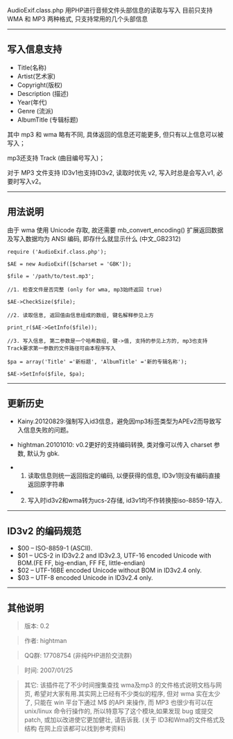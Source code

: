AudioExif.class.php
用PHP进行音频文件头部信息的读取与写入
目前只支持 WMA 和 MP3 两种格式, 只支持常用的几个头部信息

----------

## 写入信息支持 ##

- Title(名称)
- Artist(艺术家)
- Copyright(版权)
- Description (描述)
- Year(年代)
- Genre (流派)
- AlbumTitle (专辑标题)

其中 mp3 和 wma 略有不同, 具体返回的信息还可能更多, 但只有以上信息可以被写入；

mp3还支持 Track (曲目编号写入)；

对于 MP3 文件支持 ID3v1也支持ID3v2, 读取时优先 v2, 写入时总是会写入v1, 必要时写入v2。

----------

## 用法说明  ##
由于 wma 使用 Unicode 存取, 故还需要 mb_convert_encoding() 扩展返回数据及写入数据均为 ANSI 编码, 即存什么就显示什么 (中文_GB2312)

`require ('AudioExif.class.php');`

`$AE = new AudioExif([$charset = 'GBK']);`

`$file = '/path/to/test.mp3';`

`//1. 检查文件是否完整 (only for wma, mp3始终返回 true)`

`$AE->CheckSize($file);`

`//2. 读取信息, 返回值由信息组成的数组, 键名解释参见上方`

`print_r($AE->GetInfo($file));`

`//3. 写入信息, 第二参数是一个哈希数组, 键->值, 支持的参见上方的, mp3也支持 Track要求第一参数的文件路径可由本程序写入`

`$pa = array('Title' ='新标题', 'AlbumTitle' ='新的专辑名称');`

`$AE->SetInfo($file, $pa);`

----------

## 更新历史 ##

-  Kainy.20120829:强制写入id3信息，避免因mp3标签类型为APEv2而导致写入信息失败的问题。

-  hightman.20101010: v0.2更好的支持编码转换, 类对像可以传入 charset 参数, 默认为 gbk.

 - 1) 读取信息则统一返回指定的编码, 以便获得的信息, ID3v1则没有编码直接返回原字符串
 - 2) 写入时id3v2和wma转为ucs-2存储, id3v1均不作转换按iso-8859-1存入.

----------

## ID3v2 的编码规范 ## 
- $00 – ISO-8859-1 (ASCII).
- $01 – UCS-2 in ID3v2.2 and ID3v2.3, UTF-16 encoded Unicode with BOM.(FE FF, big-endian, FF FE, little-endian)
- $02 – UTF-16BE encoded Unicode without BOM in ID3v2.4 only.
- $03 – UTF-8 encoded Unicode in ID3v2.4 only.

----------

## 其他说明 ##

> 版本: 0.2

> 作者: hightman

> QQ群: 17708754  (非纯PHP进阶交流群)

> 时间: 2007/01/25

> 其它: 该插件花了不少时间搜集查找 wma及mp3 的文件格式说明文档与网页, 希望对大家有用.其实网上已经有不少类似的程序, 但对 wma 实在太少了, 只能在 win 平台下通过 M$ 的API 来操作, 而 MP3 也很少有可以在 unix/linux 命令行操作的, 所以特意写了这个模块,如果发现 bug 或提交 patch, 或加以改进使它更加健壮, 请告诉我. (关于 ID3和Wma的文件格式及结构 在网上应该都可以找到参考资料)
